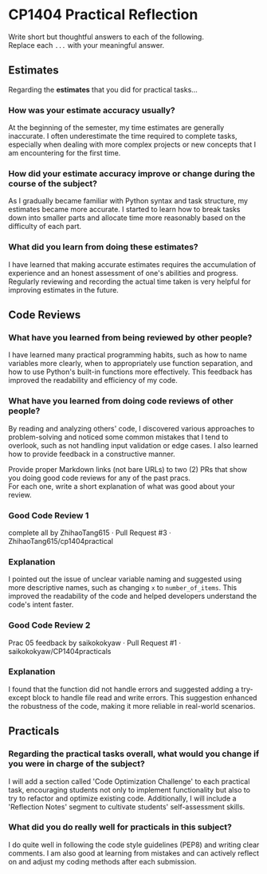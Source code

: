 # CP1404 Practical Reflection

Write short but thoughtful answers to each of the following.  
Replace each `...` with your meaningful answer.

## Estimates

Regarding the **estimates** that you did for practical tasks...

### How was your estimate accuracy usually?
At the beginning of the semester, my time estimates are generally inaccurate. I often underestimate the time required to complete tasks, especially when dealing with more complex projects or new concepts that I am encountering for the first time.

### How did your estimate accuracy improve or change during the course of the subject?
As I gradually became familiar with Python syntax and task structure, my estimates became more accurate. I started to learn how to break tasks down into smaller parts and allocate time more reasonably based on the difficulty of each part.

### What did you learn from doing these estimates?
I have learned that making accurate estimates requires the accumulation of experience and an honest assessment of one's abilities and progress. Regularly reviewing and recording the actual time taken is very helpful for improving estimates in the future.

## Code Reviews

### What have you learned from being reviewed by other people?
I have learned many practical programming habits, such as how to name variables more clearly, when to appropriately use function separation, and how to use Python's built-in functions more effectively. This feedback has improved the readability and efficiency of my code.

### What have you learned from doing code reviews of other people?
By reading and analyzing others' code, I discovered various approaches to problem-solving and noticed some common mistakes that I tend to overlook, such as not handling input validation or edge cases. I also learned how to provide feedback in a constructive manner.

Provide proper Markdown links (not bare URLs) to two (2) PRs that show you doing good code reviews for any of the past pracs.  
For each one, write a short explanation of what was good about your review.

### Good Code Review 1
complete all by ZhihaoTang615 · Pull Request #3 · ZhihaoTang615/cp1404practical

### Explanation
I pointed out the issue of unclear variable naming and suggested using more descriptive names, such as changing `x` to `number_of_items`. This improved the readability of the code and helped developers understand the code's intent faster.

### Good Code Review 2
Prac 05 feedback by saikokokyaw · Pull Request #1 · saikokokyaw/CP1404practicals

### Explanation
I found that the function did not handle errors and suggested adding a try-except block to handle file read and write errors. This suggestion enhanced the robustness of the code, making it more reliable in real-world scenarios.

## Practicals

### Regarding the **practical tasks** overall, what would you change if you were in charge of the subject?
I will add a section called 'Code Optimization Challenge' to each practical task, encouraging students not only to implement functionality but also to try to refactor and optimize existing code. Additionally, I will include a 'Reflection Notes' segment to cultivate students' self-assessment skills.

### What did you do really well for practicals in this subject?
I do quite well in following the code style guidelines (PEP8) and writing clear comments. I am also good at learning from mistakes and can actively reflect on and adjust my coding methods after each submission.



